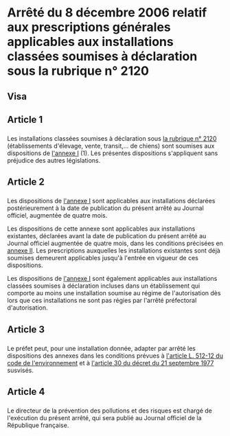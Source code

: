 # Arrêté du 8 décembre 2006 relatif aux prescriptions générales applicables aux installations classées soumises à déclaration sous la rubrique n° 2120

## Visa

## Article 1

### 



Les installations classées soumises à déclaration sous [la rubrique n° 2120](https://aida.ineris.fr/consultation_document/10537) (établissements d'élevage, vente, transit,... de chiens) sont soumises aux dispositions de [l'annexe I](#annexe-i-:-prescriptions-applicables-aux-installations-classées-pour-la-protection-de-l'environnement-soumises-à-déclaration-sous-la-rubrique-n°-2120) (1). Les présentes dispositions s'appliquent sans préjudice des autres législations.

## Article 2

### 



Les dispositions de [l'annexe I](#annexe-i-:-prescriptions-applicables-aux-installations-classées-pour-la-protection-de-l'environnement-soumises-à-déclaration-sous-la-rubrique-n°-2120) sont applicables aux installations déclarées postérieurement à la date de publication du présent arrêté au Journal officiel, augmentée de quatre mois.

Les dispositions de cette annexe sont applicables aux installations existantes, déclarées avant la date de publication du présent arrêté au Journal officiel augmentée de quatre mois, dans les conditions précisées en [annexe II](#annexe-ii-:-dispositions-applicables-aux-installations-existantes). Les prescriptions auxquelles les installations existantes sont déjà soumises demeurent applicables jusqu'à l'entrée en vigueur de ces dispositions.

Les dispositions de [l'annexe I](#annexe-i-:-prescriptions-applicables-aux-installations-classées-pour-la-protection-de-l'environnement-soumises-à-déclaration-sous-la-rubrique-n°-2120) sont également applicables aux installations classées soumises à déclaration incluses dans un établissement qui comporte au moins une installation soumise au régime de l'autorisation dès lors que ces installations ne sont pas régies par l'arrêté préfectoral d'autorisation.

## Article 3

### 



Le préfet peut, pour une installation donnée, adapter par arrêté les dispositions des annexes dans les conditions prévues à [l'article L. 512-12 du code de l'environnement](https://aida.ineris.fr/consultation_document/lmv1_1475#Article_L._512-12) et à [l'article 30 du décret du 21 septembre 1977](https://aida.ineris.fr/consultation_document/3299#Article_30) susvisés.

## Article 4

### 



Le directeur de la prévention des pollutions et des risques est chargé de l'exécution du présent arrêté, qui sera publié au Journal officiel de la République française.